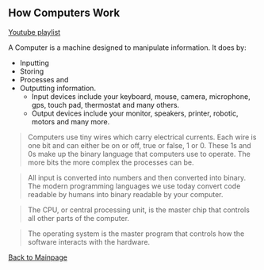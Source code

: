 ## How Computers Work
[Youtube playlist](https://www.youtube.com/playlist?list=PLzdnOPI1iJNcsRwJhvksEo1tJqjIqWbN-)

A Computer is a machine designed to manipulate information.
It does by:
+ Inputting
+ Storing
+ Processes and
+ Outputting information.
    + Input devices include your keyboard, mouse, camera, microphone, gps, touch pad, thermostat and many others.
    + Output devices include your monitor, speakers, printer, robotic, motors and many more.

>Computers use tiny wires which carry electrical currents. Each wire is one bit and can either be on or off, true or false, 1 or 0. These 1s and 0s make up the binary language that computers use to operate. The more bits the more complex the processes can be.

>All input is converted into numbers and then converted into binary. The modern programming languages we use today convert code readable by humans into binary readable by your computer.

>The CPU, or central processing unit, is the master chip that controls all other parts of the computer. 

>The operating system is the master program that controls how the software interacts with the hardware.



[Back to Mainpage](../code-fellows.md)<br>